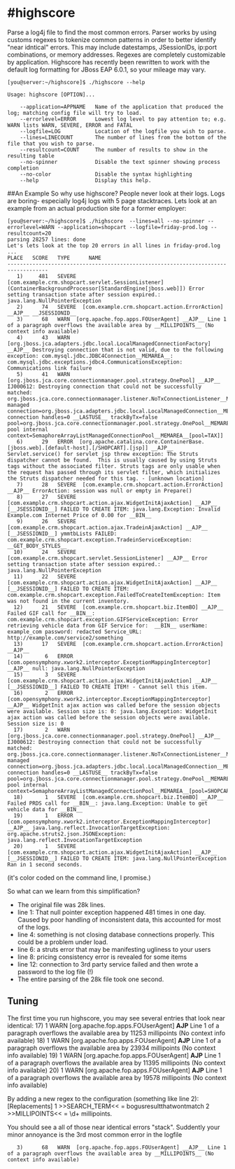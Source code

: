 #highscore
=========

Parse a log4j file to find the most common errors. Parser works by using customs regexes to tokenize common patterns in order to better identify "near idntical" errors. This may include datestamps, JSessionIDs, ip:port combinations, or memory addresses. Regexes are completely customizable by application.  Highscore has recently been rewritten to work with the default log formatting for JBoss EAP 6.0.1, so your mileage may vary.




    [you@server:~/highscore]$ ./highscore --help

    Usage: highscore [OPTION]...

        --application=APPNAME   Name of the application that produced the log; matching config file will try to load.
        --errorlevel=ERROR      Lowest log level to pay attention to; e.g. WARN lists WARN, SEVERE, ERROR and FATAL
        --logfile=LOG           Location of the logfile you wish to parse.           
        --lines=LINECOUNT       The number of lines from the bottom of the file that you wish to parse.
        --resultcount=COUNT     The number of results to show in the resulting table
        --no-spinner            Disable the text spinner showing process completion
        --no-color              Disable the syntax highlighting
        --help                  Display this help.



##An Example
So why use highscore? People never look at their logs. Logs are boring- especially log4j logs with 5 page stacktraces.
Lets look at an example from an actual production site for a former employer:



    [you@server:~/highscore]$ ./highscore  --lines=all --no-spinner --errorlevel=WARN --application=shopcart --logfile=friday-prod.log --resultcount=20
    parsing 28257 lines: done
    Let's lets look at the top 20 errors in all lines in friday-prod.log ...
    PLACE   SCORE   TYPE      NAME
    -----------------------------------------------------------------------------------
       1)     481   SEVERE  [com.example.crm.shopcart.servlet.SessionListener] (ContainerBackgroundProcessor[StandardEngine[jboss.web]]) Error setting transaction state after session expired.: java.lang.NullPointerException
       2)      74   SEVERE  [com.example.crm.shopcart.action.ErrorAction] __AJP__ __JSESSIONID__ 
       3)      68   WARN  [org.apache.fop.apps.FOUserAgent] __AJP__ Line 1 of a paragraph overflows the available area by __MILLIPOINTS__ (No context info available)
       4)      43   WARN  [org.jboss.jca.adapters.jdbc.local.LocalManagedConnectionFactory] __AJP__ Destroying connection that is not valid, due to the following exception: com.mysql.jdbc.JDBC4Connection__MEMAREA__: com.mysql.jdbc.exceptions.jdbc4.CommunicationsException: Communications link failure
       5)      41   WARN  [org.jboss.jca.core.connectionmanager.pool.strategy.OnePool] __AJP__ IJ000612: Destroying connection that could not be successfully matched: org.jboss.jca.core.connectionmanager.listener.NoTxConnectionListener__MEMAREA__[state=DESTROYED managed connection=org.jboss.jca.adapters.jdbc.local.LocalManagedConnection__MEMAREA__ connection handles=0 __LASTUSE__ trackByTx=false pool=org.jboss.jca.core.connectionmanager.pool.strategy.OnePool__MEMAREA__ pool internal context=SemaphoreArrayListManagedConnectionPool__MEMAREA__[pool=TAX]]
       6)      29   ERROR  [org.apache.catalina.core.ContainerBase.[jboss.web].[default-host].[/SHOPCART].[jsp]] __AJP__ Servlet.service() for servlet jsp threw exception: The Struts dispatcher cannot be found.  This is usually caused by using Struts tags without the associated filter. Struts tags are only usable when the request has passed through its servlet filter, which initializes the Struts dispatcher needed for this tag. - [unknown location]
       7)      28   SEVERE  [com.example.crm.shopcart.action.ErrorAction] __AJP__ ErrorAction: session was null or empty in Prepare()
       8)      27   SEVERE  [com.example.crm.shopcart.action.ajax.WidgetInitAjaxAction] __AJP__ [__JSESSIONID__] FAILED TO CREATE ITEM: java.lang.Exception: Invalid Example.com Internet Price of 0.00 for __BIN__
       9)      26   SEVERE  [com.example.crm.shopcart.action.ajax.TradeinAjaxAction] __AJP__ [__JSESSIONID__] ymmtbLists FAILED: com.example.crm.shopcart.exception.TradeinServiceException: __GET_BODY_STYLES__
      10)      24   SEVERE  [com.example.crm.shopcart.servlet.SessionListener] __AJP__ Error setting transaction state after session expired.: java.lang.NullPointerException
      11)      22   SEVERE  [com.example.crm.shopcart.action.ajax.WidgetInitAjaxAction] __AJP__ [__JSESSIONID__] FAILED TO CREATE ITEM: com.example.crm.shopcart.exception.FailedToCreateItemException: Item was not found in the current inventory.
      12)      21   SEVERE  [com.example.crm.shopcart.biz.ItemBO] __AJP__ Failed GIF call for __BIN__: com.example.crm.shopcart.exception.GIFServiceException: Error retrieving vehicle data from GIF Service for:  __BIN__ userName: example_com password: redacted Service_URL: http://example.com/service2/something
      13)      17   SEVERE  [com.example.crm.shopcart.action.ErrorAction] __AJP__  
      14)       6   ERROR  [com.opensymphony.xwork2.interceptor.ExceptionMappingInterceptor] __AJP__ null: java.lang.NullPointerException
      15)       3   SEVERE  [com.example.crm.shopcart.action.ajax.WidgetInitAjaxAction] __AJP__ [__JSESSIONID__] FAILED TO CREATE ITEM! - Cannot sell this item.
      16)       2   ERROR  [com.opensymphony.xwork2.interceptor.ExceptionMappingInterceptor] __AJP__ WidgetInit ajax action was called before the session objects were available. Session size is: 0: java.lang.Exception: WidgetInit ajax action was called before the session objects were available. Session size is: 0
      17)       2   WARN  [org.jboss.jca.core.connectionmanager.pool.strategy.OnePool] __AJP__ IJ000612: Destroying connection that could not be successfully matched: org.jboss.jca.core.connectionmanager.listener.NoTxConnectionListener__MEMAREA__[state=DESTROYED managed connection=org.jboss.jca.adapters.jdbc.local.LocalManagedConnection__MEMAREA__ connection handles=0 __LASTUSE__ trackByTx=false pool=org.jboss.jca.core.connectionmanager.pool.strategy.OnePool__MEMAREA__ pool internal context=SemaphoreArrayListManagedConnectionPool__MEMAREA__[pool=SHOPCART]]
      18)       1   SEVERE  [com.example.crm.shopcart.biz.ItemBO] __AJP__ Failed PRDS call for __BIN__: java.lang.Exception: Unable to get vehicle data for __BIN__
      19)       1   ERROR  [com.opensymphony.xwork2.interceptor.ExceptionMappingInterceptor] __AJP__ java.lang.reflect.InvocationTargetException: org.apache.struts2.json.JSONException: java.lang.reflect.InvocationTargetException
      20)       1   SEVERE  [com.example.crm.shopcart.action.ajax.WidgetInitAjaxAction] __AJP__ [__JSESSIONID__] FAILED TO CREATE ITEM: java.lang.NullPointerException
    Ran in 1 second seconds.


(it's color coded on the command line, I promise.)

So what can we learn from this simplification?

* The original file was 28k lines.
* line 1: That null pointer exception happened 481 times in one day. Caused by poor handling of inconsistent data, this accounted for most of the logs.
* line 4: something is not closing database connections properly. This could be a problem under load.
* line 6: a struts error that may be manifesting ugliness to your users
* line 8: pricing consistency error is revealed for some items
* line 12: connection to 3rd party service failed and then wrote a password to the log file (!)
* The entire parsing of the 28k file took one second.


## Tuning

The first time you run highscore, you may see several entries that look near identical:
       17)      1   WARN  [org.apache.fop.apps.FOUserAgent] __AJP__ Line 1 of a paragraph overflows the available area by 11253 millipoints (No context info available)
       18)      1   WARN  [org.apache.fop.apps.FOUserAgent] __AJP__ Line 1 of a paragraph overflows the available area by 23934 millipoints (No context info available)
       19)      1   WARN  [org.apache.fop.apps.FOUserAgent] __AJP__ Line 1 of a paragraph overflows the available area by 11395 millipoints (No context info available)
       20)      1   WARN  [org.apache.fop.apps.FOUserAgent] __AJP__ Line 1 of a paragraph overflows the available area by 19578 millipoints (No context info available)

By adding a new regex to the configuration (something like line 2):
    [Replacements]
        1 >>SEARCH_TERM<<        = bogusresultthatwontmatch
        2 >>MILLIPOINTS<<        = \d+ millipoints\.

You should see a all of those near identical errors "stack". Suddently your minor annoyance is the 3rd most common error in the logfile

       3)      68   WARN  [org.apache.fop.apps.FOUserAgent] __AJP__ Line 1 of a paragraph overflows the available area by __MILLIPOINTS__ (No context info available)


